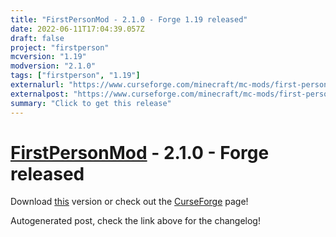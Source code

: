 ```yaml
---
title: "FirstPersonMod - 2.1.0 - Forge 1.19 released"
date: 2022-06-11T17:04:39.057Z
draft: false
project: "firstperson"
mcversion: "1.19"
modversion: "2.1.0"
tags: ["firstperson", "1.19"]
externalurl: "https://www.curseforge.com/minecraft/mc-mods/first-person-model/files/3827882"
externalpost: "https://www.curseforge.com/minecraft/mc-mods/first-person-model/files/3827882"
summary: "Click to get this release"
---
```

# [FirstPersonMod](/project/firstperson) - 2.1.0 - Forge released
Download [this](https://www.curseforge.com/minecraft/mc-mods/first-person-model/files/3827882) version or check out the [CurseForge](https://www.curseforge.com/minecraft/mc-mods/first-person-model) page!

Autogenerated post, check the link above for the changelog!
